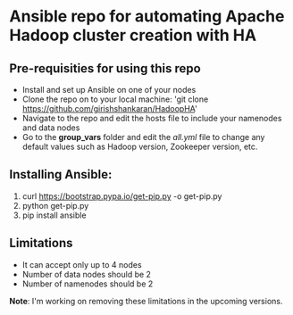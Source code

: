 # Ansible repo for automating Apache Hadoop cluster creation with HA #

## Pre-requisities for using this repo ##
  - Install and set up Ansible on one of your nodes
  - Clone the repo on to your local machine: 'git clone https://github.com/girishshankaran/HadoopHA'
  - Navigate to the repo and edit the hosts file to include your namenodes and data nodes
  - Go to the **group_vars** folder and edit the *all.yml* file to change any default values such as Hadoop version, Zookeeper version, etc.

## Installing Ansible: ##
 1. curl https://bootstrap.pypa.io/get-pip.py -o get-pip.py
 2. python get-pip.py
 3. pip install ansible

## Limitations ##
- It can accept only up to 4 nodes
- Number of data nodes should be 2
- Number of namenodes should be 2

**Note**: I'm working on removing these limitations in the upcoming versions.
